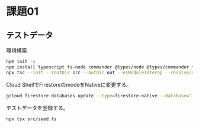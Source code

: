 # 課題01

## テストデータ

環境構築

```sh
npm init -y
npm install typescript ts-node commander @types/node @types/commander firebase
npx tsc --init --rootDir src --outDir out --esModuleInterop --resolveJsonModule --lib es6,dom --module commonjs
```

Cloud ShellでFirestoreのmodeをNativeに変更する。

```sh
gcloud firestore databases update --type=firestore-native --database='(default)'
```

テストデータを登録する。

```sh
npx tsx src/seed.ts 
```
